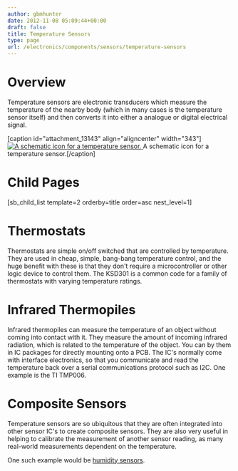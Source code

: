 ```yaml
---
author: gbmhunter
date: 2012-11-08 05:09:44+00:00
draft: false
title: Temperature Sensors
type: page
url: /electronics/components/sensors/temperature-sensors
---
```


# Overview




Temperature sensors are electronic transducers which measure the temperature of the nearby body (which in many cases is the temperature sensor itself) and then converts it into either a analogue or digital electrical signal.



[caption id="attachment_13143" align="aligncenter" width="343"][![A schematic icon for a temperature sensor.](/images/2012/11/schematic-icon-for-temperature-sensor.png)
](/images/2012/11/schematic-icon-for-temperature-sensor.png) A schematic icon for a temperature sensor.[/caption]



# Child Pages




[sb_child_list template=2 orderby=title order=asc nest_level=1]




# Thermostats




Thermostats are simple on/off switched that are controlled by temperature. They are used in cheap, simple, bang-bang temperature control, and the huge benefit with these is that they don't require a microcontroller or other logic device to control them. The KSD301 is a common code for a family of thermostats with varying temperature ratings.




# Infrared Thermopiles




Infrared thermopiles can measure the temperature of an object without coming into contact with it. They measure the amount of incoming infrared radiation, which is related to the temperature of the object. You can by them in IC packages for directly mounting onto a PCB. The IC's normally come with interface electronics, so that you communicate and read the temperature back over a serial communications protocol such as I2C. One example is the TI TMP006.




# Composite Sensors




Temperature sensors are so ubiquitous that they are often integrated into other sensor IC's to create composite sensors. They are also very useful in helping to calibrate the measurement of another sensor reading, as many real-world measurements dependent on the temperature.




One such example would be [humidity sensors](http://blog.mbedded.ninja/electronics/components/sensors/humidity-sensors).

